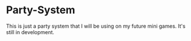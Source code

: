 # Party-System
This is just a party system that I will be using on my future mini games. It's still in development.
